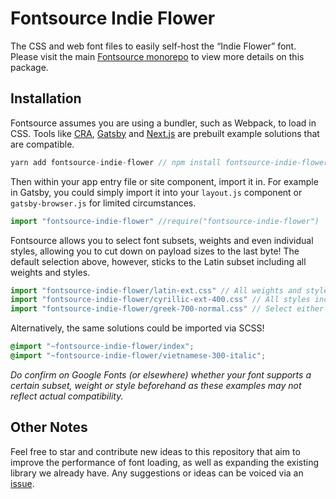 # Fontsource Indie Flower

The CSS and web font files to easily self-host the “Indie Flower” font. Please visit the main [Fontsource monorepo](https://github.com/DecliningLotus/fontsource) to view more details on this package.

## Installation

Fontsource assumes you are using a bundler, such as Webpack, to load in CSS. Tools like [CRA](https://create-react-app.dev/), [Gatsby](https://www.gatsbyjs.org/) and [Next.js](https://nextjs.org/) are prebuilt example solutions that are compatible.

```javascript
yarn add fontsource-indie-flower // npm install fontsource-indie-flower
```

Then within your app entry file or site component, import it in. For example in Gatsby, you could simply import it into your `layout.js` component or `gatsby-browser.js` for limited circumstances.

```javascript
import "fontsource-indie-flower" //require("fontsource-indie-flower")
```

Fontsource allows you to select font subsets, weights and even individual styles, allowing you to cut down on payload sizes to the last byte! The default selection above, however, sticks to the Latin subset including all weights and styles.

```javascript
import "fontsource-indie-flower/latin-ext.css" // All weights and styles included.
import "fontsource-indie-flower/cyrillic-ext-400.css" // All styles included.
import "fontsource-indie-flower/greek-700-normal.css" // Select either normal or italic.
```

Alternatively, the same solutions could be imported via SCSS!

```scss
@import "~fontsource-indie-flower/index";
@import "~fontsource-indie-flower/vietnamese-300-italic";
```

_Do confirm on Google Fonts (or elsewhere) whether your font supports a certain subset, weight or style beforehand as these examples may not reflect actual compatibility._

## Other Notes

Feel free to star and contribute new ideas to this repository that aim to improve the performance of font loading, as well as expanding the existing library we already have. Any suggestions or ideas can be voiced via an [issue](https://github.com/DecliningLotus/fontsource/issues).
